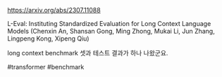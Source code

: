 https://arxiv.org/abs/2307.11088

L-Eval: Instituting Standardized Evaluation for Long Context Language Models (Chenxin An, Shansan Gong, Ming Zhong, Mukai Li, Jun Zhang, Lingpeng Kong, Xipeng Qiu)

long context benchmark 셋과 테스트 결과가 하나 나왔군요.

#transformer #benchmark
